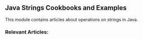 ## Java Strings Cookbooks and Examples

This module contains articles about operations on strings in Java.

### Relevant Articles:
